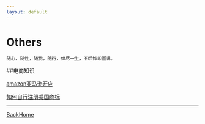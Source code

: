 ```yaml
---
layout: default
---
```


# Others

```markdown
随心，随性，随我，随行，倾尽一生，不后悔即圆满。
```

##电商知识

[amazon亚马逊开店](others/amazon.md)

[如何自行注册美国商标](others/如何自行注册美国商标.md)



------

[BackHome](http://robinshare.github.io/)

